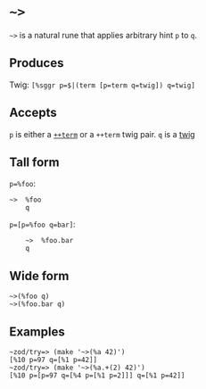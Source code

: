 `~>`
====


`~>` is a natural rune that applies arbitrary hint `p` to `q`.

Produces
--------

Twig: `[%sggr p=$|(term [p=term q=twig]) q=twig]`

Accepts
-------

`p` is either a [`++term`]() or a `++term` twig pair. `q` is a [twig]()

Tall form
---------

`p=%foo`:

    ~>  %foo
        q

`p=[p=%foo q=bar]`:

        ~>  %foo.bar
        q

Wide form
---------

    ~>(%foo q)
    ~>(%foo.bar q)

Examples
--------

    ~zod/try=> (make '~>(%a 42)')
    [%10 p=97 q=[%1 p=42]]
    ~zod/try=> (make '~>(%a.+(2) 42)')
    [%10 p=[p=97 q=[%4 p=[%1 p=2]]] q=[%1 p=42]]
